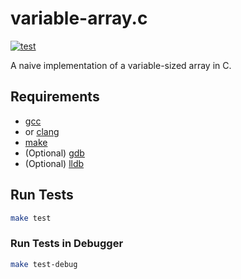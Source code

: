 # variable-array.c
[![test](https://github.com/claudemuller/variable-array.c/actions/workflows/c.yml/badge.svg)](https://github.com/claudemuller/variable-array.c/actions/workflows/c.yml)

A naive implementation of a variable-sized array in C.

## Requirements

- [gcc](https://gcc.gnu.org/)
- or [clang](https://clang.llvm.org/)
- [make](https://www.gnu.org/software/make/)
- (Optional) [gdb](https://sourceware.org/gdb/)
- (Optional) [lldb](https://lldb.llvm.org/)

## Run Tests

```bash
make test
```

### Run Tests in Debugger

```bash
make test-debug
```
